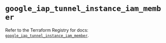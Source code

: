 # `google_iap_tunnel_instance_iam_member`

Refer to the Terraform Registry for docs: [`google_iap_tunnel_instance_iam_member`](https://registry.terraform.io/providers/hashicorp/google-beta/6.34.0/docs/resources/google_iap_tunnel_instance_iam_member).
